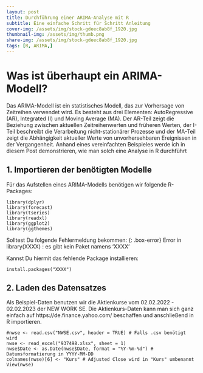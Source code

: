 ```yaml
---
layout: post
title: Durchführung einer ARIMA-Analyse mit R
subtitle: Eine einfache Schritt für Schritt Anleitung
cover-img: /assets/img/stock-gdeec8ab8f_1920.jpg
thumbnail-img: /assets/img/thumb.png
share-img: /assets/img/stock-gdeec8ab8f_1920.jpg
tags: [R, ARIMA,]
---
```

<h1>Was ist überhaupt ein ARIMA-Modell?</h1>
Das ARIMA-Modell ist ein statistisches Modell, das zur Vorhersage von Zeitreihen verwendet wird. Es besteht aus drei Elementen: AutoRegressive (AR), Integrated (I) und Moving Average (MA). Der AR-Teil zeigt die Beziehung zwischen aktuellen Zeitreihenwerten und früheren Werten, der I-Teil beschreibt die Verarbeitung nicht-stationärer Prozesse und der MA-Teil zeigt die Abhängigkeit aktueller Werte von unvorhersehbaren Ereignissen in der Vergangenheit.
Anhand eines vereinfachten Beispieles werde ich in diesem Post demonstrieren, wie man solch eine Analyse in R durchführt
<h2>1. Importieren der benötigten Modelle</h2>
Für das Aufstellen eines ARIMA-Modells benötigen wir folgende R-Packages:

~~~
library(dplyr)
library(forecast)
library(tseries)
library(readxl)
library(ggplot2)
library(ggthemes)
~~~

Solltest Du folgende Fehlermeldung bekommen:
{: .box-error}
Error in library(XXXX) : es gibt kein Paket namens ‘XXXX’

Kannst Du hiermit das fehlende Package installieren:
~~~
install.packages("XXXX")
~~~

<h2>2. Laden des Datensatzes</h2>
Als Beispiel-Daten benutzen wir die Aktienkurse vom 02.02.2022 - 02.02.2023 der NEW WORK SE. Die Aktienkurs-Daten kann man sich ganz einfach auf https://de.finance.yahoo.com/ beschaffen und anschließend in R importieren.

~~~
#nwse <- read.csv("NWSE.csv", header = TRUE) # Falls .csv benötigt wird
nwse <- read_excel("937498.xlsx", sheet = 1)
nwse$Date <- as.Date(nwse$Date, format = "%Y-%m-%d") # Datumsformatierung in YYYY-MM-DD
colnames(nwse)[6] <- "Kurs" # Adjusted Close wird in "Kurs" umbenannt
View(nwse)
~~~
